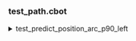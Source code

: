 ### test_path.cbot

<details>
<summary>test_predict_position_arc_p90_left</summary>

**Input**

* $L = 0.5 \quad \text{motor_left}$
* $R = 1 \quad \text{motor_right}$
* $\alpha = 90 \quad \text{angle between pos and pos_e}$


**Output**

* $t \quad \text{time_delta}$

**Solution**

$r = \cfrac{2}{1-\cfrac{L}{R}}-1 = 3 \quad \text{MOTOR_VALUE_TO_RADIUS_2}$

$V = \frac{S}{t} \quad \text{Velocity definition}$

$L = \frac{\alpha \pi r}{180} \quad \text{Arc length}$

$V = 2.5(L + R) = 3.75 \quad \text{PREDICT_VELOCITY}$

$t = \frac{\pi r}{5(L + R)} = \frac{2}{5} \pi \\approx 1.256637$

![picture](../images/test_predict_position_arc_p90_left.png) |

</details>

